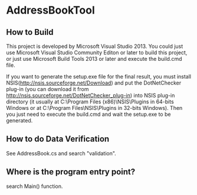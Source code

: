 # AddressBookTool

## How to Build
This project is developed by Microsoft Visual Studio 2013. You could just
use Microsoft Visual Studio Community Editon or later to build this
project, or just use Microsoft Build Tools 2013 or later and execute the
build.cmd file.

If you want to generate the setup.exe file for the final result, you must
install NSIS(http://nsis.sourceforge.net/Download) and put the
DotNetChecker plug-in (you can download it from
http://nsis.sourceforge.net/DotNetChecker_plug-in) into NSIS plug-in directory
(it usually at C:\Program Files (x86)\NSIS\Plugins in 64-bits Windows or at
C:\Program Files\NSIS\Plugins in 32-bits Windows). Then you just need to execute
the build.cmd and wait the setup.exe to be generated.

## How to do Data Verification
See AddressBook.cs and search "validation".

## Where is the program entry point?
search Main() function.
